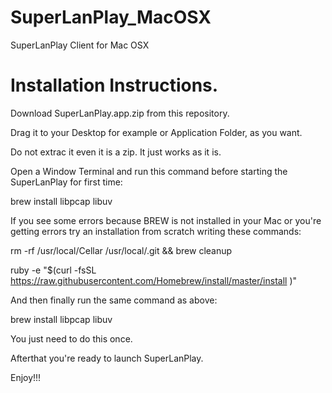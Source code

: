 # SuperLanPlay_MacOSX
SuperLanPlay Client for Mac OSX

Installation Instructions.
==========================

Download SuperLanPlay.app.zip from this repository.

Drag it to your Desktop for example or Application Folder, as you want.

Do not extrac it even it is a zip. It just works as it is.

Open a Window Terminal and run this command before starting the SuperLanPlay for first time:

brew install libpcap libuv

If you see some errors because BREW is not installed in your Mac or you're getting errors try an installation from scratch writing these commands:

rm -rf /usr/local/Cellar /usr/local/.git && brew cleanup

ruby -e "$(curl -fsSL https://raw.githubusercontent.com/Homebrew/install/master/install )"

And then finally run the same command as above:

brew install libpcap libuv

You just need to do this once.

Afterthat you're ready to launch SuperLanPlay.

Enjoy!!!
